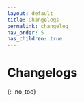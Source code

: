 ```yaml
---
layout: default
title: Changelogs
permalink: changelog
nav_order: 5
has_children: true
---
```


# Changelogs

{: .no_toc}
